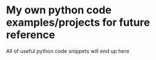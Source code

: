 # My own python code examples/projects for future reference

All of useful python code snippets will end up here
